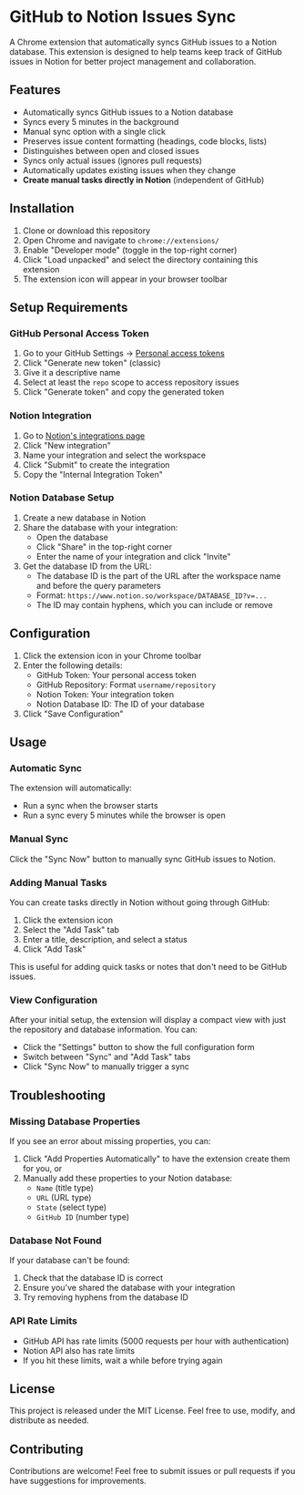 # GitHub to Notion Issues Sync

A Chrome extension that automatically syncs GitHub issues to a Notion database. This extension is designed to help teams keep track of GitHub issues in Notion for better project management and collaboration.

## Features

- Automatically syncs GitHub issues to a Notion database
- Syncs every 5 minutes in the background
- Manual sync option with a single click
- Preserves issue content formatting (headings, code blocks, lists)
- Distinguishes between open and closed issues
- Syncs only actual issues (ignores pull requests)
- Automatically updates existing issues when they change
- **Create manual tasks directly in Notion** (independent of GitHub)

## Installation

1. Clone or download this repository
2. Open Chrome and navigate to `chrome://extensions/`
3. Enable "Developer mode" (toggle in the top-right corner)
4. Click "Load unpacked" and select the directory containing this extension
5. The extension icon will appear in your browser toolbar

## Setup Requirements

### GitHub Personal Access Token

1. Go to your GitHub Settings → [Personal access tokens](https://github.com/settings/tokens)
2. Click "Generate new token" (classic)
3. Give it a descriptive name
4. Select at least the `repo` scope to access repository issues
5. Click "Generate token" and copy the generated token

### Notion Integration

1. Go to [Notion's integrations page](https://www.notion.so/my-integrations)
2. Click "New integration"
3. Name your integration and select the workspace
4. Click "Submit" to create the integration
5. Copy the "Internal Integration Token"

### Notion Database Setup

1. Create a new database in Notion
2. Share the database with your integration:
   - Open the database
   - Click "Share" in the top-right corner
   - Enter the name of your integration and click "Invite"
3. Get the database ID from the URL:
   - The database ID is the part of the URL after the workspace name and before the query parameters
   - Format: `https://www.notion.so/workspace/DATABASE_ID?v=...`
   - The ID may contain hyphens, which you can include or remove

## Configuration

1. Click the extension icon in your Chrome toolbar
2. Enter the following details:
   - GitHub Token: Your personal access token
   - GitHub Repository: Format `username/repository`
   - Notion Token: Your integration token
   - Notion Database ID: The ID of your database
3. Click "Save Configuration"

## Usage

### Automatic Sync

The extension will automatically:
- Run a sync when the browser starts
- Run a sync every 5 minutes while the browser is open

### Manual Sync

Click the "Sync Now" button to manually sync GitHub issues to Notion.

### Adding Manual Tasks

You can create tasks directly in Notion without going through GitHub:

1. Click the extension icon
2. Select the "Add Task" tab
3. Enter a title, description, and select a status
4. Click "Add Task"

This is useful for adding quick tasks or notes that don't need to be GitHub issues.

### View Configuration

After your initial setup, the extension will display a compact view with just the repository and database information. You can:
- Click the "Settings" button to show the full configuration form
- Switch between "Sync" and "Add Task" tabs
- Click "Sync Now" to manually trigger a sync

## Troubleshooting

### Missing Database Properties

If you see an error about missing properties, you can:
1. Click "Add Properties Automatically" to have the extension create them for you, or
2. Manually add these properties to your Notion database:
   - `Name` (title type)
   - `URL` (URL type)
   - `State` (select type)
   - `GitHub ID` (number type)

### Database Not Found

If your database can't be found:
1. Check that the database ID is correct
2. Ensure you've shared the database with your integration
3. Try removing hyphens from the database ID

### API Rate Limits

- GitHub API has rate limits (5000 requests per hour with authentication)
- Notion API also has rate limits
- If you hit these limits, wait a while before trying again

## License

This project is released under the MIT License. Feel free to use, modify, and distribute as needed.

## Contributing

Contributions are welcome! Feel free to submit issues or pull requests if you have suggestions for improvements. 